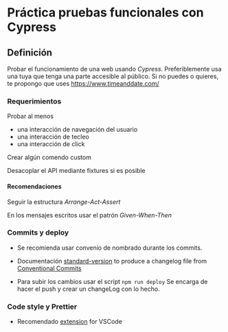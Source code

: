 # Práctica pruebas funcionales con Cypress

## Definición

Probar el funcionamiento de una web usando _Cypress_.
Preferiblemente usa una tuya que tenga una parte accesible al público. 
Si no puedes o quieres, te propongo que uses https://www.timeanddate.com/

### Requerimientos

Probar al menos 

- una interacción de navegación del usuario
- una interacción de tecleo
- una interacción de click

Crear algún comendo custom

Desacoplar el API mediante fixtures si es posible

#### Recomendaciones

Seguir la estructura _Arrange-Act-Assert_

En los mensajes escritos usar el patrón _Given-When-Then_

### Commits y deploy

- Se recomienda usar convenio de nombrado durante los commits.

- Documentación [standard-version](https://www.npmjs.com/package/standard-version) to produce a changelog file from [Conventional Commits](https://www.conventionalcommits.org/en/v1.0.0-beta.4/)

- Para subir los cambios usar el script `npm run deploy` Se encarga de hacer el push y crear un changeLog con lo hecho.

### Code style y Prettier

-  Recomendado [extension](https://github.com/prettier/prettier-vscode) for VSCode
